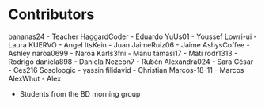 

Contributors
============

bananas24    - Teacher
HaggardCoder - Eduardo
YuUs01       - Youssef
Lowri-ui     - Laura
KUERVO       - Angel
ItsKein      - Juan
JaimeRuiz06  - Jaime
AshysCoffee  - Ashley
naroa0699    - Naroa
Karls3fni    - Manu
tamasi17     - Mati
rodr1313     - Rodrigo
daniela898   - Daniela
Nezeon7      - Rubén
Alexandra024 - Sara
César	       - Ces216
Sosoloogic   - yassin
filidavid    - Christian
Marcos-18-11 - Marcos
AlexWhut     - Alex

* Students from the BD morning group
